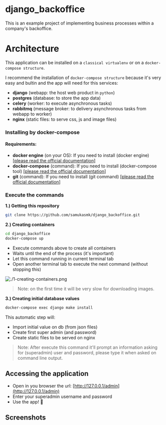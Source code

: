 # django_backoffice
This is an example project of implementing business processes within a company's backoffice.

# Architecture
This application can be installed on a `classical virtualenv` or on a `docker-compose structure`.

I recommend the installation of `docker-compose structure` because it's very easy and bultin and the app will need for this services:
- **django** (webapp: the host web product in `python`)
- **postgres** (database: to store the app data)
- **celery** (worker: to execute asynchronous tasks)
- **rabbitmq** (message broker: to delivery asynchronous tasks from webapp to worker)
- **nginx** (static files: to serve css, js and image files)

### Installing by docker-compose
#### Requirements:
- **docker engine** (on your OS): If you need to install (docker engine) [[please read the official documentation]](https://docs.docker.com/engine/install/)
- **docker-compose** (command): If you need to install (docker-compose tool) [[please read the official documentation]](https://docs.docker.com/engine/install/)
- **git** (command): If you need to install (git command) [[please read the official documentation]](https://git-scm.com/book/en/v2/Getting-Started-Installing-Git)

### Execute the commands
**1.) Getting this repository**
```sh
git clone https://github.com/samukasmk/django_backoffice.git
```

**2.) Creating containers**
```sh
cd django_backoffice
docker-compose up
```
- Execute commands above to create all containers
- Waits until the end of the process (it's important) 
- Let this command running in current terminal tab
- Open another terminal tab to execute the next command (without stopping this)

![./1-creating-containers.png](1-creating-containers.png)

> Note: on the first time it will be very slow for downloading images.

**3.) Creating initial database values**
```sh
docker-compose exec django make install
```
This automatic step will:
- Import initial value on db (from json files)
- Create first super admin (and password)
- Create static files to be served on nginx



> Note: After execute this command it'll prompt an information asking for (superadmin) user and password, please type it when asked on command line output.

## Accessing the application
- Open in you browser the url: [http://127.0.0.1/admin](http://127.0.0.1/admin)
- Enter your superadmin username and password
- Use the app! 🎉

## Screenshots
